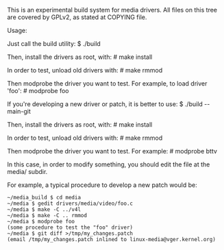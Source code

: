 This is an experimental build system for media drivers.
All files on this tree are covered by GPLv2, as stated at COPYING file.

Usage:

Just call the build utility:
	$ ./build

Then, install the drivers as root, with:
	# make install

In order to test, unload old drivers with:
	# make rmmod

Then modprobe the driver you want to test. For example, to load driver 'foo':
	# modprobe foo


If you're developing a new driver or patch, it is better to use:
	$ ./build --main-git

Then, install the drivers as root, with:
	# make install

In order to test, unload old drivers with:
	# make rmmod

Then modprobe the driver you want to test. For example:
	# modprobe bttv

In this case, in order to modify something, you should edit the file at
the media/ subdir.

For example, a typical procedure to develop a new patch would be:

	~/media_build $ cd media
	~/media $ gedit drivers/media/video/foo.c
	~/media $ make -C ../v4l
	~/media $ make -C .. rmmod
	~/media $ modprobe foo
	(some procedure to test the "foo" driver)
	~/media $ git diff >/tmp/my_changes.patch
	(email /tmp/my_changes.patch inlined to linux-media@vger.kernel.org)
